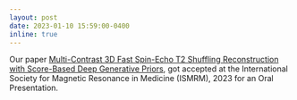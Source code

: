 ```yaml
---
layout: post
date: 2023-01-10 15:59:00-0400
inline: true
---
```


Our paper [Multi-Contrast 3D Fast Spin-Echo T2 Shuffling Reconstruction with Score-Based Deep Generative Priors](https://asad-aali.github.io/assets/html/ismrm23/t2-score), got accepted at the International Society for Magnetic Resonance in Medicine (ISMRM), 2023 for an Oral Presentation.
